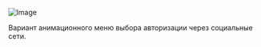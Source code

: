 ![Image](https://user-images.githubusercontent.com/62887315/130018432-255269a4-885c-4643-a501-dc68ca87d255.JPG)

Вариант анимационного меню выбора авторизации через социальные сети. 
